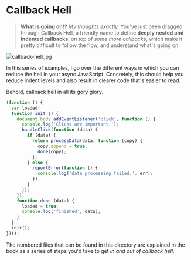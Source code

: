 # Callback Hell

> **What is going on!?** _My thoughts exactly._ You've just been dragged through Callback Hell, a friendly name to define **deeply nested and indented callbacks**, on top of _some more callbacks_, which make it pretty difficult to follow the flow, and understand what's going on.

![callback-hell.jpg][1]

In this series of examples, I go over the different ways in which you can reduce the hell in your async JavaScript. Concretely, this should help you reduce indent levels and also result in clearer code that's easier to read.

Behold, callback hell in all its gory glory.

```js
(function () {
  var loaded;
  function init () {
    document.body.addEventListener('click', function () {
      console.log('Clicks are important.');
      handleClick(function (data) {
        if (data) {
          return processData(data, function (copy) {
            copy.append = true;
            done(copy);
          };
        } else {
          reportError(function () {
            console.log('data processing failed.', err);
          });
        }
      });
    });
    function done (data) {
      loaded = true;
      console.log('finished', data);
    }
  }
  init();
})();
```

The numbered files that can be found in this directory are explained in the book as a series of steps you'd take to get _in and out of callback hell_.

  [1]: https://raw.github.com/buildfirst/buildfirst/master/images/callback-hell.jpg "Callback Hell, Illustrated"
